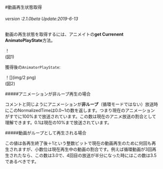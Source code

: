 #動画再生状態取得

###### *version :2.1.0beta   Update:2019-6-13*

動画の再生状態を取得するには、アニメイトの**get Currenent AnimatoPlayState**方法。

！[](img/1.png)<br/>(図1)

獲得後の`AnimatorPlayState`:

！[](img/2 png)<br/>(図2)

#####アニメーションが非ループ再生の場合

コメントと同じようにアニメーションが**非ループ**（循環モードではない）放送時にこのNormalizedTimeは0.0~1の数を返します。つまり現在のアニメーションがすでに100%まで放送されています。この数は現在のアニメ放送の割合として理解できます。0.1は現在の10%まで放送されています。

#####動画がループとして再生される場合

この値は各再生終了後＋1という整数ビットで現在の動画再生のために何回も再生されますが、小数位は現在再生中の動画の割合です。例えば循環動画が3回再生されたなら、この数は3.0で、4回目の放送が半分になった時にはこの数は3.5であるべきです。
